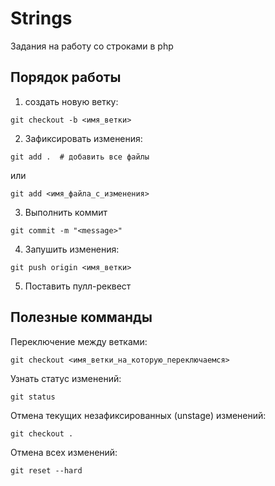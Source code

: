 # Strings

Задания на работу со строками в php

## Порядок работы

1. создать новую ветку:

```
git checkout -b <имя_ветки>
```

2. Зафиксировать изменения:

```
git add .  # добавить все файлы
```

или 

```
git add <имя_файла_с_изменения>
```

3. Выполнить коммит

```
git commit -m "<message>"
```

4. Запушить изменения:

```
git push origin <имя_ветки>
```

5. Поставить пулл-реквест

## Полезные комманды

Переключение между ветками: 

```
git checkout <имя_ветки_на_которую_переключаемся>
```

Узнать статус изменений:

```
git status 
```

Отмена текущих незафиксированных (unstage) изменений:

```
git checkout .
```

Отмена всех изменений:

```
git reset --hard
```
